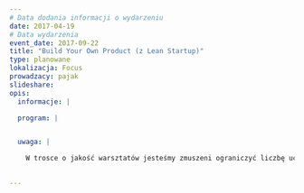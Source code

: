 ```yaml
---
# Data dodania informacji o wydarzeniu
date: 2017-04-19
# Data wydarzenia
event_date: 2017-09-22
title: "Build Your Own Product (z Lean Startup)"
type: planowane
lokalizacja: Focus
prowadzacy: pajak
slideshare:
opis:
  informacje: |

  program: |


  uwaga: |

    W trosce o jakość warsztatów jesteśmy zmuszeni ograniczyć liczbę uczestników. **Kwalifikacja odbywa się na podstawie odpowiedzi udzielonych w formularzu zgłoszeniowym oraz - w dalszym kroku - kolejności zgłoszeń.** Potwierdzenie udziału w warsztatach wraz z instrukcją przygotowania środowiska otrzymasz najpóźniej na 5 dni przed planowaną datą wydarzenia.
 

---
```


